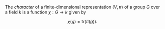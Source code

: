 The *character* of a finite-dimensional representation $(V, \pi)$ of a group $G$ over a field $k$ is a function $\chi: G \to k$ given by

$$
\chi(g) = \mathrm{tr}(\pi(g)).
$$
